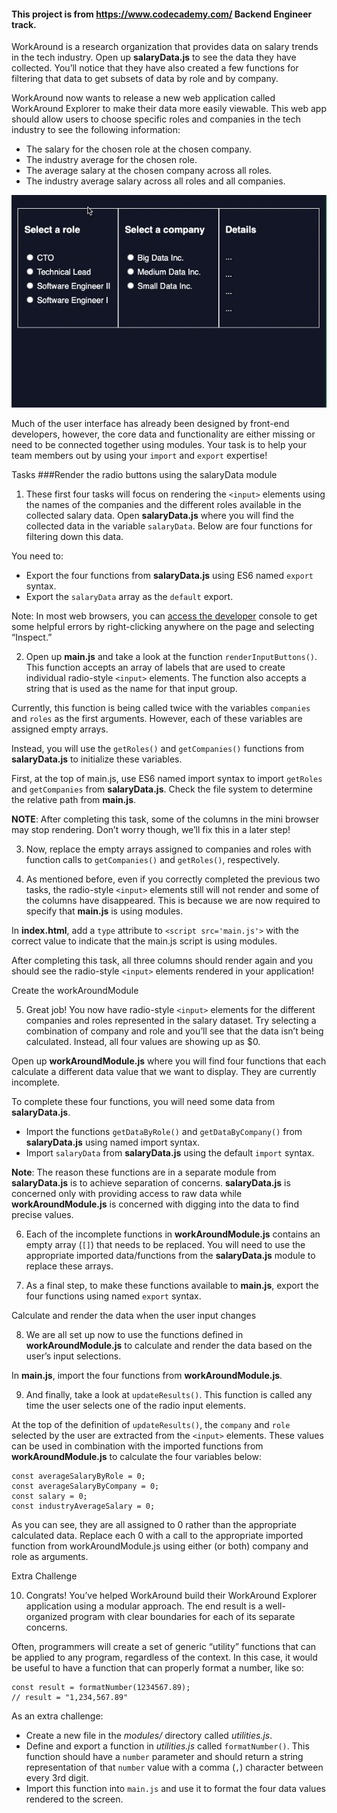 #### This project is from https://www.codecademy.com/ Backend Engineer track.

WorkAround is a research organization that provides data on salary trends in the tech industry. Open up **salaryData.js** to see the data they have collected. You’ll notice that they have also created a few functions for filtering that data to get subsets of data by role and by company.

WorkAround now wants to release a new web application called WorkAround Explorer to make their data more easily viewable. This web app should allow users to choose specific roles and companies in the tech industry to see the following information:

* The salary for the chosen role at the chosen company.
* The industry average for the chosen role.
* The average salary at the chosen company across all roles.
* The industry average salary across all roles and all companies.

![After the user selects a role from the first column and a company from the second, the relevant data is shown in the third column](https://github.com/prabirkrsarkar/trainings/blob/main/codecademy/backend_engineer/projects/workaround-explorer/assets/images/WorkAround_Explorer_%20Demo.gif)

Much of the user interface has already been designed by front-end developers, however, the core data and functionality are either missing or need to be connected together using modules. Your task is to help your team members out by using your `import` and `export` expertise!

Tasks
###Render the radio buttons using the salaryData module

1. These first four tasks will focus on rendering the `<input>` elements using the names of the companies and the different roles available in the collected salary data. Open **salaryData.js** where you will find the collected data in the variable `salaryData`. Below are four functions for filtering down this data.

You need to:

* Export the four functions from **salaryData.js** using ES6 named `export` syntax.
* Export the `salaryData` array as the `default` export.

Note: In most web browsers, you can [access the developer](https://www.codecademy.com/article/use-devtools) console to get some helpful errors by right-clicking anywhere on the page and selecting “Inspect.”

2. Open up **main.js** and take a look at the function `renderInputButtons()`. This function accepts an array of labels that are used to create individual radio-style `<input>` elements. The function also accepts a string that is used as the name for that input group.

Currently, this function is being called twice with the variables `companies` and `roles` as the first arguments. However, each of these variables are assigned empty arrays.

Instead, you will use the `getRoles()` and `getCompanies()` functions from **salaryData.js** to initialize these variables.

First, at the top of main.js, use ES6 named import syntax to import `getRoles` and `getCompanies` from **salaryData.js**. Check the file system to determine the relative path from **main.js**.

**NOTE**: After completing this task, some of the columns in the mini browser may stop rendering. Don’t worry though, we’ll fix this in a later step!

3. Now, replace the empty arrays assigned to companies and roles with function calls to `getCompanies()` and `getRoles()`, respectively.

4. As mentioned before, even if you correctly completed the previous two tasks, the radio-style `<input>` elements still will not render and some of the columns have disappeared. This is because we are now required to specify that **main.js** is using modules.

In **index.html**, add a `type` attribute to `<script src='main.js'>` with the correct value to indicate that the main.js script is using modules.

After completing this task, all three columns should render again and you should see the radio-style `<input>` elements rendered in your application!

Create the workAroundModule

5. Great job! You now have radio-style `<input>` elements for the different companies and roles represented in the salary dataset. Try selecting a combination of company and role and you’ll see that the data isn’t being calculated. Instead, all four values are showing up as $0.

Open up **workAroundModule.js** where you will find four functions that each calculate a different data value that we want to display. They are currently incomplete.

To complete these four functions, you will need some data from **salaryData.js**.

* Import the functions `getDataByRole()` and `getDataByCompany()` from **salaryData.js** using named import syntax.
* Import `salaryData` from **salaryData.js** using the default `import` syntax.

**Note**: The reason these functions are in a separate module from **salaryData.js** is to achieve separation of concerns. **salaryData.js** is concerned only with providing access to raw data while **workAroundModule.js** is concerned with digging into the data to find precise values.

6. Each of the incomplete functions in **workAroundModule.js** contains an empty array (`[]`) that needs to be replaced. You will need to use the appropriate imported data/functions from the **salaryData.js** module to replace these arrays.

7. As a final step, to make these functions available to **main.js**, export the four functions using named `export` syntax.

Calculate and render the data when the user input changes

8. We are all set up now to use the functions defined in **workAroundModule.js** to calculate and render the data based on the user’s input selections.

In **main.js**, import the four functions from **workAroundModule.js**.

9. And finally, take a look at `updateResults()`. This function is called any time the user selects one of the radio input elements.

At the top of the definition of `updateResults()`, the `company` and `role` selected by the user are extracted from the `<input>` elements. These values can be used in combination with the imported functions from **workAroundModule.js** to calculate the four variables below:
```
const averageSalaryByRole = 0;
const averageSalaryByCompany = 0;
const salary = 0;
const industryAverageSalary = 0;
```
As you can see, they are all assigned to 0 rather than the appropriate calculated data. Replace each 0 with a call to the appropriate imported function from workAroundModule.js using either (or both) company and role as arguments.

Extra Challenge

10. Congrats! You’ve helped WorkAround build their WorkAround Explorer application using a modular approach. The end result is a well-organized program with clear boundaries for each of its separate concerns.

Often, programmers will create a set of generic “utility” functions that can be applied to any program, regardless of the context. In this case, it would be useful to have a function that can properly format a number, like so:
```
const result = formatNumber(1234567.89);
// result = "1,234,567.89"
```
As an extra challenge:

* Create a new file in the *modules/* directory called *utilities.js*.
* Define and export a function in *utilities.js* called `formatNumber()`. This function should have a `number` parameter and should return a string representation of that `number` value with a comma (`,`) character between every 3rd digit.
* Import this function into `main.js` and use it to format the four data values rendered to the screen.
